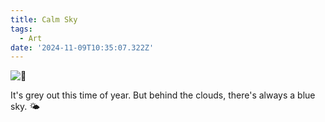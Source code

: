 ```yaml
---
title: Calm Sky
tags:
  - Art
date: '2024-11-09T10:35:07.322Z'
---
```


![🦋](http://res.cloudinary.com/cpadilla/image/upload/v1731100704/chrisdpadilla/blog/art/dngh35yo6aoun650ex03.jpg)

It's grey out this time of year. But behind the clouds, there's always a blue sky. 🌤️
